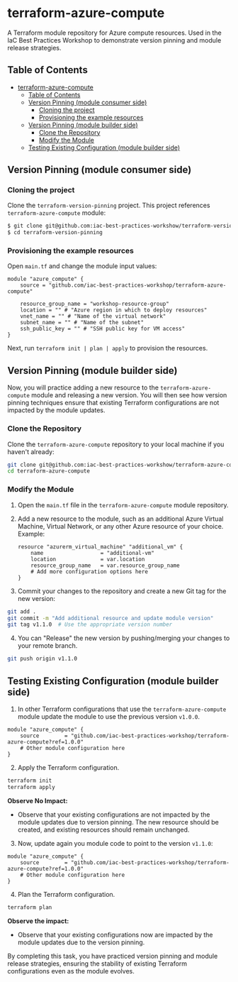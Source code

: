 # terraform-azure-compute

A Terraform module repository for Azure compute resources. Used in the IaC Best Practices Workshop to demonstrate version pinning and module release strategies.

## Table of Contents

- [terraform-azure-compute](#terraform-azure-compute)
  - [Table of Contents](#table-of-contents)
  - [Version Pinning (module consumer side)](#version-pinning-module-consumer-side)
    - [Cloning the project](#cloning-the-project)
    - [Provisioning the example resources](#provisioning-the-example-resources)
  - [Version Pinning (module builder side)](#version-pinning-module-builder-side)
    - [Clone the Repository](#clone-the-repository)
    - [Modify the Module](#modify-the-module)
  - [Testing Existing Configuration (module builder side)](#testing-existing-configuration-module-builder-side)

## Version Pinning (module consumer side)

### Cloning the project

Clone the `terraform-version-pinning` project. This project references `terraform-azure-compute` module:

```sh
$ git clone git@github.com:iac-best-practices-workshow/terraform-version-pinning.git
$ cd terraform-version-pinning
```

### Provisioning the example resources

Open `main.tf` and change the module input values:

```hcl
module "azure_compute" {
    source = "github.com/iac-best-practices-workshop/terraform-azure-compute"

    resource_group_name = "workshop-resource-group"
    location = "" # "Azure region in which to deploy resources"
    vnet_name = "" # "Name of the virtual network"
    subnet_name = "" # "Name of the subnet"
    ssh_public_key = "" # "SSH public key for VM access"
}
```

Next, run `terraform init | plan | apply` to provision the resources.

## Version Pinning (module builder side)

Now, you will practice adding a new resource to the `terraform-azure-compute` module and releasing a new version. You will then see how version pinning techniques ensure that existing Terraform configurations are not impacted by the module updates.

### Clone the Repository

Clone the `terraform-azure-compute` repository to your local machine if you haven't already:

```sh
git clone git@github.com:iac-best-practices-workshow/terraform-azure-compute.git
cd terraform-azure-compute
```

### Modify the Module

1. Open the `main.tf` file in the `terraform-azure-compute` module repository.
2. Add a new resource to the module, such as an additional Azure Virtual Machine, Virtual Network, or any other Azure resource of your choice.
    Example:

    ```hcl
    resource "azurerm_virtual_machine" "additional_vm" {
        name                  = "additional-vm"
        location              = var.location
        resource_group_name   = var.resource_group_name
        # Add more configuration options here
    }
    ```

3. Commit your changes to the repository and create a new Git tag for the new version:

```sh
git add .
git commit -m "Add additional resource and update module version"
git tag v1.1.0  # Use the appropriate version number
```

4. You can "Release" the new version by pushing/merging your changes to your remote branch.

```sh
git push origin v1.1.0
```

## Testing Existing Configuration (module builder side)

1. In other Terraform configurations that use the `terraform-azure-compute` module update the module to use the previous version `v1.0.0`.

```hcl
module "azure_compute" {
    source        = "github.com/iac-best-practices-workshop/terraform-azure-compute?ref=1.0.0"
    # Other module configuration here
}
```

2. Apply the Terraform configuration.

```sh
terraform init
terraform apply
```

**Observe No Impact:**

- Observe that your existing configurations are not impacted by the module updates due to version pinning. The new resource should be created, and existing resources should remain unchanged.

3. Now, update again you module code to point to the version `v1.1.0`:

```hcl
module "azure_compute" {
    source        = "github.com/iac-best-practices-workshop/terraform-azure-compute?ref=1.0.0"
    # Other module configuration here
}
```

4. Plan the Terraform configuration.

```sh
terraform plan
```

**Observe the impact:**

- Observe that your existing configurations now are impacted by the module updates due to the version pinning.

By completing this task, you have practiced version pinning and module release strategies, ensuring the stability of existing Terraform configurations even as the module evolves.

